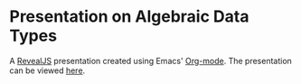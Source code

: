 # Presentation on Algebraic Data Types

A [RevealJS](http://lab.hakim.se/reveal-js/#/) presentation created using Emacs' [Org-mode](http://orgmode.org/).  The presentation can be viewed [here](https://tmciver.github.io/adt-presentation).
